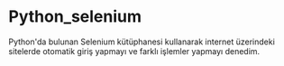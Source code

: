 # Python_selenium
Python'da bulunan Selenium kütüphanesi kullanarak internet üzerindeki sitelerde otomatik giriş yapmayı ve farklı işlemler yapmayı denedim.
